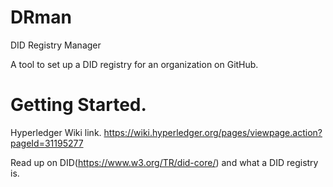 # DRman
DID Registry Manager

A tool to set up a DID registry for an organization on GitHub.

# Getting Started.

Hyperledger Wiki link. https://wiki.hyperledger.org/pages/viewpage.action?pageId=31195277
 
Read up on DID(https://www.w3.org/TR/did-core/) and what a DID registry is. 
